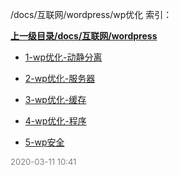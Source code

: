 /docs/互联网/wordpress/wp优化 索引：


**[上一级目录/docs/互联网/wordpress](/docs/互联网/wordpress/index.md)**

- [1-wp优化-动静分离](/docs/互联网/wordpress/wp优化/1-wp优化-动静分离.md)

- [2-wp优化-服务器](/docs/互联网/wordpress/wp优化/2-wp优化-服务器.md)

- [3-wp优化-缓存](/docs/互联网/wordpress/wp优化/3-wp优化-缓存.md)

- [4-wp优化-程序](/docs/互联网/wordpress/wp优化/4-wp优化-程序.md)

- [5-wp安全](/docs/互联网/wordpress/wp优化/5-wp安全.md)


<font size=2 color='grey'> 2020-03-11 10:41 </font>